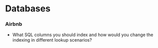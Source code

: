 Databases
==

### Airbnb

- What SQL columns you should index and how would you change the indexing in different lookup scenarios?
